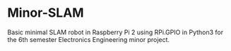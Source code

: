 # Minor-SLAM
Basic minimal SLAM robot in Raspberry Pi 2 using RPi.GPIO in Python3 for the 6th semester Electronics Engineering minor project.

